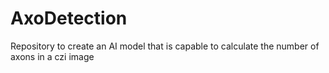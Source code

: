 # AxoDetection
Repository to create an AI model that is capable to calculate the number of axons in a czi image
